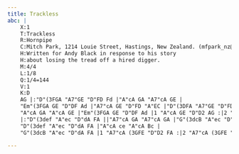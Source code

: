 ```yaml
---
title: Trackless
abc: |
    X:1
    T:Trackless
    R:Hornpipe
    C:Mitch Park, 1214 Louie Street, Hastings, New Zealand. (mfpark_nz@yahoo.co.nz) 05 Aug 2009
    H:Written for Andy Black in response to his story
    H:about losing the tread off a hired digger.
    M:4/4
    L:1/8
    Q:1/4=144
    V:1
    K:D
    AG |:"D"(3FGA "A7"GE "D"FD Fd |"A"cA GA "A7"cA GE |
    "Em"(3FGA GE "D"DF Ad |"A7"cA GE "D"FD "A"EC |"D"(3DFA "A7"GE "D"FD FA |
    "A"cA GA "A"cA GE |"Em"(3FGA GE "D"DF Ad |1 "A"cA GE "D"D2 AG :|2 "A"cA GE "D"DF Ac |
    |:"D"(3def "A"ec "D"dA FA ||"A7"cA GA "A7"cA GA |"G"(3dcB "A"ec "D"dA FA |"A"cA GE "D"FD FA |
    "D"(3def "A"ec "D"dA FA |"A"cA ce "A"cA Bc |
    "G"(3dcB "A"ec "D"dA FA |1 "A7"cA (3GFE "D"D2 FA :|2 "A7"cA (3GFE "D"D2 z2 |]

---
```


